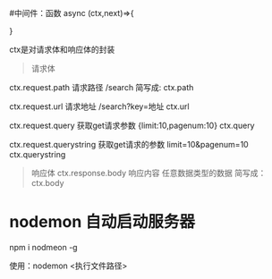 #中间件：函数 
async (ctx,next)=>{

}

ctx是对请求体和响应体的封装
>请求体

ctx.request.path   请求路径 /search                         简写成: ctx.path

ctx.request.url    请求地址   /search?key=地址                      ctx.url

ctx.request.query  获取get请求参数 {limit:10,pagenum:10}            ctx.query

ctx.request.querystring 获取get请求的参数 limit=10&pagenum=10       ctx.querystring

>响应体
ctx.response.body  响应内容 任意数据类型的数据  简写成：ctx.body

# nodemon 自动启动服务器
npm i nodmeon -g

使用：nodemon <执行文件路径>
